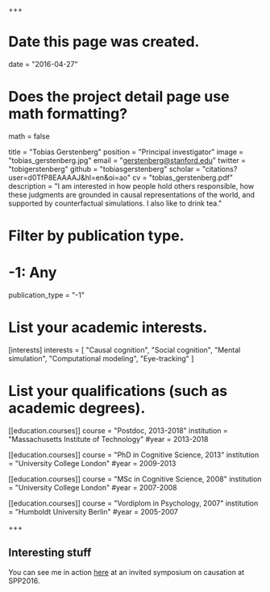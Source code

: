 +++
# Date this page was created.
date = "2016-04-27"

# Does the project detail page use math formatting?
math = false

title = "Tobias Gerstenberg"
position = "Principal investigator"
image = "tobias_gerstenberg.jpg"
email = "gerstenberg@stanford.edu"
twitter = "tobigerstenberg"
github = "tobiasgerstenberg"
scholar = "citations?user=d0TfP8EAAAAJ&hl=en&oi=ao"
cv = "tobias_gerstenberg.pdf"
description = "I am interested in how people hold others responsible, how these judgments are grounded in causal representations of the world, and supported by counterfactual simulations. I also like to drink tea."

# Filter by publication type.
# -1: Any
publication_type = "-1"

# List your academic interests.
[interests]
  interests = [
    "Causal cognition",
    "Social cognition",
    "Mental simulation",
    "Computational modeling",
    "Eye-tracking"
  ]

# List your qualifications (such as academic degrees).
[[education.courses]]
  course = "Postdoc, 2013-2018"
  institution = "Massachusetts Institute of Technology"
  #year = 2013-2018

[[education.courses]]
  course = "PhD in Cognitive Science, 2013"
  institution = "University College London"
  #year = 2009-2013

[[education.courses]]
  course = "MSc in Cognitive Science, 2008"
  institution = "University College London"
  #year = 2007-2008

[[education.courses]]
  course = "Vordiplom in Psychology, 2007"
  institution = "Humboldt University Berlin"
  #year = 2005-2007
 
+++

## Interesting stuff

You can see me in action [here](https://www.youtube.com/watch?v=IkbEIKQqoyA) at an invited symposium on causation at SPP2016.

<!-- ## Teaching -->


